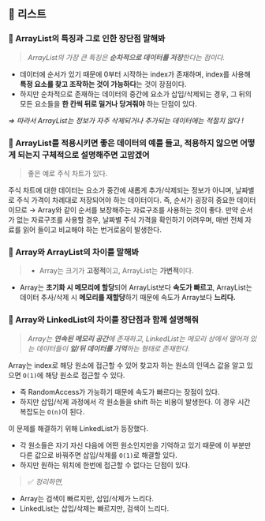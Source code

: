 ## 🌿 리스트
### 🔎 ArrayList의 특징과 그로 인한 장단점 말해봐
> _ArrayList의 가장 큰 특징은 **순차적으로 데이터를 저장**한다는 점이다._

- 데이터에 순서가 있기 때문에 0부터 시작하는 index가 존재하며, index를 사용해 **특정 요소를 찾고 조작하는 것이 가능하다**는 것이 장점이다.
- 하지만 순차적으로 존재하는 데이터의 중간에 요소가 삽입/삭제되는 경우, 그 뒤의 모든 요소들을 **한 칸씩 뒤로 밀거나 당겨줘야** 하는 단점이 있다.

_⇒ 따라서 ArrayList는 정보가 자주 삭제되거나 추가되는 데이터에는 적절치 않다 !_

### 🔎 ArrayList를 적용시키면 좋은 데이터의 예를 들고, 적용하지 않으면 어떻게 되는지 구체적으로 설명해주면 고맙겠어
> 좋은 예로 주식 차트가 있다.

주식 차트에 대한 데이터는 요소가 중간에 새롭게 추가/삭제되는 정보가 아니며, 날짜별로 주식 가격이 차례대로 저장되어야 하는 데이터이다.
즉, 순서가 굉장히 중요한 데이터이므로 → Array와 같이 순서를 보장해주는 자료구조를 사용하는 것이 좋다.
만약 순서가 없는 자료구조를 사용할 경우, 날짜별 주식 가격을 확인하기 어려우며, 매번 전체 자료를 읽어 들이고 비교해야 하는 번거로움이 발생한다.

### 🔎 Array와 ArrayList의 차이를 말해봐
> - Array는 크기가 **고정적**이고, ArrayList는 **가변적**이다.
- Array는 **초기화 시 메모리에 할당**되어 ArrayList보다 **속도가 빠르고**, ArrayList는 데이터 추사/삭제 시 **메모리를 재할당**하기 때문에 속도가 Array보다 **느리다.**

### 🔎 Array와 LinkedList의 차이를 장단점과 함께 설명해줘
> _Array는 **연속된 메모리 공간**에 존재하고, LinkedList는 메모리 상에서 떨어져 있는 데이터들이 **앞/뒤 데이터를 기억**하는 형태로 존재한다._

Array는 index로 해당 원소에 접근할 수 있어 찾고자 하는 원소의 인덱스 값을 알고 있으면 `O(1)`에 해당 원소로 접근할 수 있다.
- 즉 RandomAccess가 가능하기 때문에 속도가 빠르다는 장점이 있다.
- 하지만 삽입/삭제 과정에서 각 원소들을 shift 하는 비용이 발생한다. 이 경우 시간 복잡도는 `O(n)`이 된다.

이 문제를 해결하기 위해 LinkedList가 등장했다. 
- 각 원소들은 자기 자신 다음에 어떤 원소인지만을 기억하고 있기 때문에 이 부분만 다른 값으로 바꿔주면 삽입/삭제를 `O(1)`로 해결할 있다.
- 하지만 원하는 위치에 한번에 접근할 수 없다는 단점이 있다.

>✅ _정리하면,_
- Array는 검색이 빠르지만, 삽입/삭제가 느리다.
- LinkedList는 삽입/삭제는 빠르지만, 검색이 느리다.
